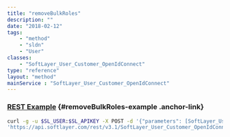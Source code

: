 ```yaml
---
title: "removeBulkRoles"
description: ""
date: "2018-02-12"
tags:
    - "method"
    - "sldn"
    - "User"
classes:
    - "SoftLayer_User_Customer_OpenIdConnect"
type: "reference"
layout: "method"
mainService : "SoftLayer_User_Customer_OpenIdConnect"
---
```


### [REST Example](#removeBulkRoles-example) <a href="/article/rest/"><i class="fas fa-question"></i></a> {#removeBulkRoles-example .anchor-link} 
```bash
curl -g -u $SL_USER:$SL_APIKEY -X POST -d '{"parameters": [SoftLayer_User_Permission_Role]}' \
'https://api.softlayer.com/rest/v3.1/SoftLayer_User_Customer_OpenIdConnect/{SoftLayer_User_Customer_OpenIdConnectID}/removeBulkRoles'
```
